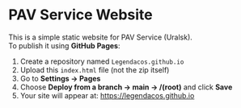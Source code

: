 # PAV Service Website

This is a simple static website for PAV Service (Uralsk).  
To publish it using **GitHub Pages**:

1. Create a repository named `Legendacos.github.io`
2. Upload this `index.html` file (not the zip itself)
3. Go to **Settings → Pages**
4. Choose **Deploy from a branch → main → /(root)** and click **Save**
5. Your site will appear at: https://legendacos.github.io
